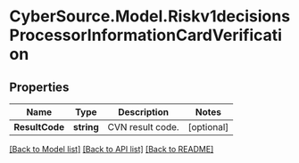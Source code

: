 # CyberSource.Model.Riskv1decisionsProcessorInformationCardVerification
## Properties

Name | Type | Description | Notes
------------ | ------------- | ------------- | -------------
**ResultCode** | **string** | CVN result code.  | [optional] 

[[Back to Model list]](../README.md#documentation-for-models) [[Back to API list]](../README.md#documentation-for-api-endpoints) [[Back to README]](../README.md)

